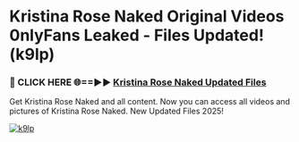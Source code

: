 # Kristina Rose Naked Original Videos 0nlyFans Leaked - Files Updated! (k9lp)

<h3>🔴 CLICK HERE 🌐==►► <a href="https://tinyurl.com/yckcrads" rel="nofollow">Kristina Rose Naked Updated Files</a></h3>

Get Kristina Rose Naked and all content. Now you can access all videos and pictures of Kristina Rose Naked. New Updated Files 2025!

[![k9lp](https://i.imgur.com/hpKpOFt.gif)](https://tinyurl.com/yckcrads)
